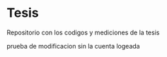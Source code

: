 # Tesis
Repositorio con los codigos y mediciones de la tesis

prueba de modificacion sin la cuenta logeada
